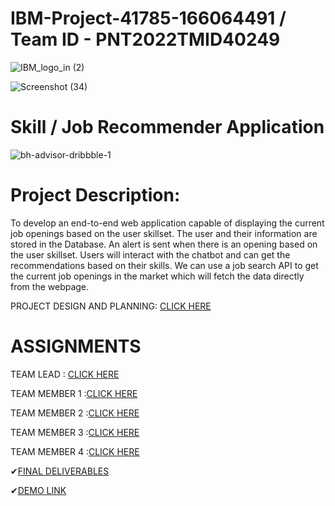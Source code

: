 # IBM-Project-41785-166064491 /  Team ID - PNT2022TMID40249
![IBM_logo_in (2)](https://user-images.githubusercontent.com/112375327/202514253-9604361f-d20c-408b-bde6-8f84c550361f.jpg)



![Screenshot (34)](https://user-images.githubusercontent.com/112375327/202412487-3663da11-bd56-413c-8858-457185a7a626.png)

# Skill / Job Recommender Application

![bh-advisor-dribbble-1](https://user-images.githubusercontent.com/112375327/202516817-102633b8-1bdc-4a4a-abd8-3cffe72116a6.gif)


# Project Description:
To develop an end-to-end web application capable of displaying the current job openings based on the user skillset.  The user and their information are stored in the Database.  An alert is sent when there is an opening based on the user skillset. Users will interact with the chatbot and can get the recommendations based on their skills. We can use a job search API to get the current job openings in the market which will fetch the data directly from the webpage.

PROJECT DESIGN AND PLANNING: [CLICK HERE](https://github.com/IBM-EPBL/IBM-Project-41785-1660644912/tree/main/Prakalya/Project%20Design%20and%20Planning)
# ASSIGNMENTS
TEAM LEAD     : [CLICK HERE](https://github.com/IBM-EPBL/IBM-Project-41785-1660644912/tree/main/Prakalya/Assignments)

TEAM MEMBER 1 :[CLICK HERE](https://github.com/IBM-EPBL/IBM-Project-41785-1660644912/tree/main/Keerthika)

TEAM MEMBER 2 :[CLICK HERE](https://github.com/IBM-EPBL/IBM-Project-41785-1660644912/tree/main/Nalina/Assignments)

TEAM MEMBER 3 :[CLICK HERE](https://github.com/IBM-EPBL/IBM-Project-41785-1660644912/tree/main/Lavanya/Assignments)

TEAM MEMBER 4 :[CLICK HERE](https://github.com/IBM-EPBL/IBM-Project-41785-1660644912/tree/main/Jeevitha/Assignments)



✔[FINAL DELIVERABLES](https://github.com/IBM-EPBL/IBM-Project-41785-1660644912/tree/main/FINAL%20DELIVERABLES)

✔[DEMO LINK](https://youtu.be/at3vjnvfq3s)


